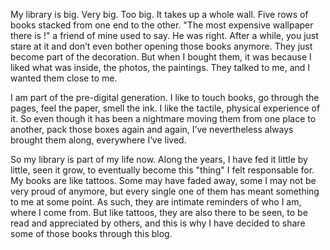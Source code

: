 My library is big. Very big. Too big. It takes up a whole wall. Five rows of books stacked from one end to the other. "The most expensive wallpaper there is !" a friend of mine used to say. He was right. After a while, you just stare at it and don’t even bother opening those books anymore. They just become part of the decoration. But when I bought them, it was because I liked what was inside, the photos, the paintings. They talked to me, and I wanted them close to me.

I am part of the pre-digital generation. I like to touch books, go through the pages, feel the paper, smell the ink. I like the tactile, physical experience of it. So even though it has been a nightmare moving them from one place to another, pack those boxes again and again, I’ve nevertheless always brought them along, everywhere I‘ve lived.

So my library is part of my life now. Along the years, I have fed it little by little, seen it grow, to eventually become this "thing" I felt responsable for. My books are like tattoos. Some may have faded away, some I may not be very proud of anymore, but every single one of them has meant something to me at some point. As such, they are intimate reminders of who I am, where I come from. But like tattoos, they are also there to be seen, to be read and appreciated by others, and this is why I have decided to share some of those books through this blog.
